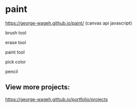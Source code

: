 # paint
https://george-wageh.github.io/paint/
(canvas api javascript)

brush tool

erase tool

paint tool

pick color

pencil

## View more projects:
https://george-wageh.github.io/portfolio/projects
